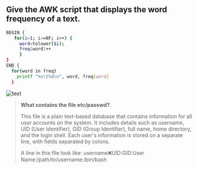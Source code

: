 ## Give the AWK script that displays the word frequency of a text.
```bash 
BEGIN {
   for(i=1; i<=NF; i++) { 
     word=tolower($i); 
     freq[word]++ 
     } 
}
END { 
  for(word in freq) 
    printf "%s\t%d\n", word, freq[word]
  }

```
![text](screenshots/1.png)

> **What contains the file etc/passwd?**.
>
>This file is a plain text-based database that contains information for all user accounts on the system. It includes details such as username, UID (User Identifier), GID (Group Identifier), full name, home directory, and the login shell. Each user's information is stored on a separate line, with fields separated by colons.
> 
> A line in this file look like:
> username:x:UID:GID:User Name:/path/to/username:/bin/bash

